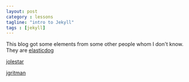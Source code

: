 ```yaml
---
layout: post
category : lessons
tagline: "intro to Jekyll"
tags : [jekyll]
---
```

This blog got some elements from some other people whom I don't know.
They are 
[elasticdog](https://github.com/elasticdog/elasticdog-com)

[jolestar](https://github.com/jolestar/jolestar.github.com)

[jgritman](https://github.com/jgritman/Jekyll-Bootstrap-Template)
